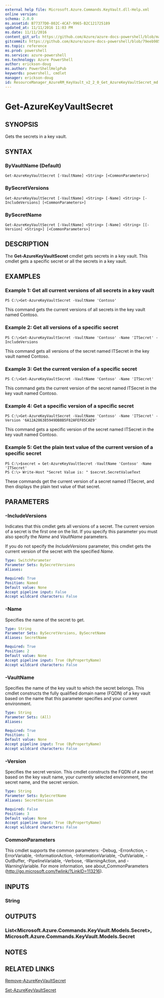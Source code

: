 ```yaml
---
external help file: Microsoft.Azure.Commands.KeyVault.dll-Help.xml
online version: 
schema: 2.0.0
ms.assetid: B77377D0-802C-4CA7-9965-B2C121725189
updated_at: 11/11/2016 11:03 PM
ms.date: 11/11/2016
content_git_url: https://github.com/Azure/azure-docs-powershell/blob/master/azureps-cmdlets-docs/ResourceManager/AzureRM.KeyVault/v2.2.0/Get-AzureKeyVaultSecret.md
gitcommit: https://github.com/Azure/azure-docs-powershell/blob/79eeb985ea480979357fb4695832a0c3d29a48bf/azureps-cmdlets-docs/ResourceManager/AzureRM.KeyVault/v2.2.0/Get-AzureKeyVaultSecret.md
ms.topic: reference
ms.prod: powershell
ms.service: azure-powershell
ms.technology: Azure PowerShell
author: erickson-doug
ms.author: PowerShellHelpPub
keywords: powershell, cmdlet
manager: erickson-doug
id: ResourceManager_AzureRM_KeyVault_v2_2_0_Get_AzureKeyVaultSecret_md
---
```


# Get-AzureKeyVaultSecret

## SYNOPSIS
Gets the secrets in a key vault.

## SYNTAX

### ByVaultName (Default)
```
Get-AzureKeyVaultSecret [-VaultName] <String> [<CommonParameters>]
```

### BySecretVersions
```
Get-AzureKeyVaultSecret [-VaultName] <String> [-Name] <String> [-IncludeVersions] [<CommonParameters>]
```

### BySecretName
```
Get-AzureKeyVaultSecret [-VaultName] <String> [-Name] <String> [[-Version] <String>] [<CommonParameters>]
```

## DESCRIPTION
The **Get-AzureKeyVaultSecret** cmdlet gets secrets in a key vault.
This cmdlet gets a specific secret or all the secrets in a key vault.

## EXAMPLES

### Example 1: Get all current versions of all secrets in a key vault
```
PS C:\>Get-AzureKeyVaultSecret -VaultName 'Contoso'
```

This command gets the current versions of all secrets in the key vault named Contoso.

### Example 2: Get all versions of a specific secret
```
PS C:\>Get-AzureKeyVaultSecret -VaultName 'Contoso' -Name 'ITSecret' -IncludeVersions
```

This command gets all versions of the secret named ITSecret in the key vault named Contoso.

### Example 3: Get the current version of a specific secret
```
PS C:\>Get-AzureKeyVaultSecret -VaultName 'Contoso' -Name 'ITSecret'
```

This command gets the current version of the secret named ITSecret in the key vault named Contoso.

### Example 4: Get a specific version of a specific secret
```
PS C:\>Get-AzureKeyVaultSecret -VaultName 'Contoso' -Name 'ITSecret' -Version '6A12A286385949DB8B5F82AFEF85CAE9'
```

This command gets a specific version of the secret named ITSecret in the key vault named Contoso.

### Example 5: Get the plain text value of the current version of a specific secret
```
PS C:\>$secret = Get-AzureKeyVaultSecret -VaultName 'Contoso' -Name 'ITSecret'
PS C:\> Write-Host "Secret Value is: " $secret.SecretValueText
```

These commands get the current version of a secret named ITSecret, and then displays the plain text value of that secret.

## PARAMETERS

### -IncludeVersions
Indicates that this cmdlet gets all versions of a secret.
The current version of a secret is the first one on the list.
If you specify this parameter you must also specify the *Name* and *VaultName* parameters.

If you do not specify the *IncludeVersions* parameter, this cmdlet gets the current version of the secret with the specified *Name*.

```yaml
Type: SwitchParameter
Parameter Sets: BySecretVersions
Aliases: 

Required: True
Position: Named
Default value: None
Accept pipeline input: False
Accept wildcard characters: False
```

### -Name
Specifies the name of the secret to get.

```yaml
Type: String
Parameter Sets: BySecretVersions, BySecretName
Aliases: SecretName

Required: True
Position: 2
Default value: None
Accept pipeline input: True (ByPropertyName)
Accept wildcard characters: False
```

### -VaultName
Specifies the name of the key vault to which the secret belongs.
This cmdlet constructs the fully qualified domain name (FQDN) of a key vault based on the name that this parameter specifies and your current environment.

```yaml
Type: String
Parameter Sets: (All)
Aliases: 

Required: True
Position: 1
Default value: None
Accept pipeline input: True (ByPropertyName)
Accept wildcard characters: False
```

### -Version
Specifies the secret version.
This cmdlet constructs the FQDN of a secret based on the key vault name, your currently selected environment, the secret name, and the secret version.

```yaml
Type: String
Parameter Sets: BySecretName
Aliases: SecretVersion

Required: False
Position: 3
Default value: None
Accept pipeline input: True (ByPropertyName)
Accept wildcard characters: False
```

### CommonParameters
This cmdlet supports the common parameters: -Debug, -ErrorAction, -ErrorVariable, -InformationAction, -InformationVariable, -OutVariable, -OutBuffer, -PipelineVariable, -Verbose, -WarningAction, and -WarningVariable. For more information, see about_CommonParameters (http://go.microsoft.com/fwlink/?LinkID=113216).

## INPUTS

### String

## OUTPUTS

### List<Microsoft.Azure.Commands.KeyVault.Models.Secret>, Microsoft.Azure.Commands.KeyVault.Models.Secret

## NOTES

## RELATED LINKS

[Remove-AzureKeyVaultSecret](xref:ResourceManager/AzureRM.KeyVault/v2.2.0/Remove-AzureKeyVaultSecret.md)

[Set-AzureKeyVaultSecret](xref:ResourceManager/AzureRM.KeyVault/v2.2.0/Set-AzureKeyVaultSecret.md)


